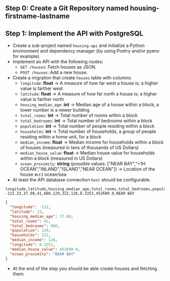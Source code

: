 ## Step 0: Create a Git Repository named housing-firstname-lastname

## Step 1: Implement the API with PostgreSQL

- Create a sub-project named `housing-api` and initialize a Python environment and dependency manager (by using Poetry and/or pyenv for example).
- Implement an API with the following routes:
  - `GET /houses`: Fetch houses as JSON.
  - `POST /houses`: Add a new house.
- Create a migration that create `houses` table with columns:
  - `longitude`: **float** -> A measure of how far west a house is; a higher value is farther west
  - `latitude`: **float** -> A measure of how far north a house is; a higher value is farther north
  - `housing_median_age`: **int** -> Median age of a house within a block; a lower number is a newer building
  - `total_rooms`: **int** -> Total number of rooms within a block
  - `total_bedrooms`: **int** -> Total number of bedrooms within a block
  - `population`: **int** -> Total number of people residing within a block
  - `households`: **int** -> Total number of households, a group of people residing within a home unit, for a block
  - `median_income`: **float** -> Median income for households within a block of houses (measured in tens of thousands of US Dollars)
  - `median_house_value`: **float** -> Median house value for households within a block (measured in US Dollars)
  - `ocean_proximity`: **string** (possible values: ["NEAR BAY","<1H OCEAN","INLAND","ISLAND","NEAR OCEAN"]) -> Location of the house w.r.t ocean/sea
- At least the API database connection `host` should be configurable.

```csv
longitude,latitude,housing_median_age,total_rooms,total_bedrooms,population,households,median_income,median_house_value,ocean_proximity
-122.23,37.88,41,880,129,322,126,8.3252,452600.0,NEAR BAY
```

```json
{
  "longitude": -122,
  "latitude": 23,
  "housing_median_age": 37.88,
  "total_rooms": 41,
  "total_bedrooms": 880,
  "population": 129,
  "households": 322,
  "median_income": 126,
  "longitude": 8.3252,
  "median_house_value": 452600.0,
  "ocean_proximity": "NEAR BAY"
}
```

- At the end of the step you should be able create houses and fetching them.

